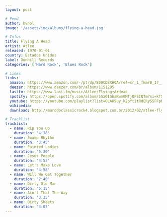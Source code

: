 ```yaml
---
layout: post

# Feed
author: kvnol
image: '/assets/img/albums/flying-a-head.jpg'

# Infos
title: Flying A Head
artist: Atlee
released: 1970-01-01
country: Estados Unidos
label: Dunhill Records
categories: ['Hard Rock', 'Blues Rock']

# Links
links:
  amazon: https://www.amazon.com/-/pt/dp/B00CDZXH0A/ref=sr_1_fkmr0_1?__mk_pt_BR=%C3%85M%C3%85%C5%BD%C3%95%C3%91&dchild=1&keywords=flying+ahead+atlee&qid=1614481345&sr=8-1-fkmr0&tag=kvnol08-20
  deezer: https://www.deezer.com/br/album/1151295
  lastfm: https://www.last.fm/music/Atlee/Flying+A+Head
  spotify: https://open.spotify.com/album/5Sx0IGhaRwm0MTjQPEIQTm?si=kT5YJwFNTy2RkejGsdYuCQ
  youtube: https://youtube.com/playlist?list=OLAK5uy_k2pYtitRdERySSFFpN50INgngyiUF1gn8
  wikipedia:
  download: http://murodoclassicrock4.blogspot.com.br/2012/02/atlee-flying-ahead-1970.html

# Tracklist
tracklist:
  - name: Rip You Up
    duration: '4:18'
  - name: Swamp Rhythm
    duration: '3:45'
  - name: Painted Ladies
    duration: '5:30'
  - name: Jesus People
    duration: '4:52'
  - name: Let's Make Love
    duration: '4:58'
  - name: Will We Get Together
    duration: '2:40'
  - name: Dirty Old Man
    duration: '5:15'
  - name: Ain't That The Way
    duration: '3:35'
  - name: Dirty Sheets
    duration: '4:05'
---
```

